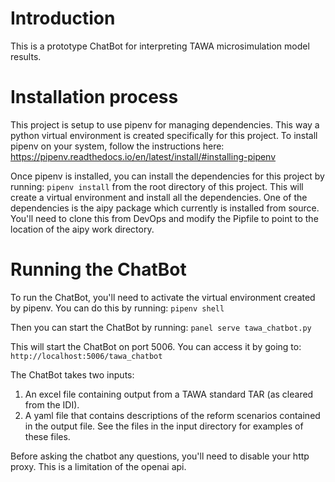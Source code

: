 # Introduction 
This is a prototype ChatBot for interpreting TAWA microsimulation model results.

# Installation process
This project is setup to use pipenv for managing dependencies.  This way a python
virtual environment is created specifically for this project.  To install pipenv
on your system, follow the instructions here: https://pipenv.readthedocs.io/en/latest/install/#installing-pipenv

Once pipenv is installed, you can install the dependencies for this project by running:
```pipenv install```
from the root directory of this project.  This will create a virtual environment
and install all the dependencies.  One of the dependencies is the aipy package
which currently is installed from source.  You'll need to clone this from DevOps
and modify the Pipfile to point to the location of the aipy work directory.


# Running the ChatBot

To run the ChatBot, you'll need to activate the virtual environment created by pipenv.
You can do this by running:
```pipenv shell```

Then you can start the ChatBot by running:
```panel serve tawa_chatbot.py```

This will start the ChatBot on port 5006.  You can access it by going to:
```http://localhost:5006/tawa_chatbot```

The ChatBot takes two inputs:
1. An excel file containing output from a TAWA standard TAR (as cleared from the IDI).
2. A yaml file that contains descriptions of the reform scenarios contained in the output file.
See the files in the input directory for examples of these files.

Before asking the chatbot any questions, you'll need to disable your http proxy.  This is a limitation of the openai api.
